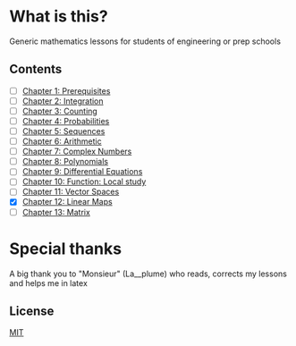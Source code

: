 # What is this?
Generic mathematics lessons for students of engineering or prep schools

## Contents
- [ ] [Chapter 1: Prerequisites](https://github.com/FireGh0st/CM/)
- [ ] [Chapter 2: Integration](https://github.com/FireGh0st/CM/)
- [ ] [Chapter 3: Counting](https://github.com/FireGh0st/CM/)
- [ ] [Chapter 4: Probabilities](https://github.com/FireGh0st/CM/)
- [ ] [Chapter 5: Sequences](https://github.com/FireGh0st/CM/)
- [ ] [Chapter 6: Arithmetic](https://github.com/FireGh0st/CM/)
- [ ] [Chapter 7: Complex Numbers](https://github.com/FireGh0st/CM/)
- [ ] [Chapter 8: Polynomials](https://github.com/FireGh0st/CM/)
- [ ] [Chapter 9: Differential Equations](https://github.com/FireGh0st/CM/)
- [ ] [Chapter 10: Function: Local study](https://github.com/FireGh0st/CM/blob/main/Math/Function%20local%20study.pdf)
- [ ] [Chapter 11: Vector Spaces](https://github.com/FireGh0st/CM/blob/main/Math/Vector%20Spaces.pdf)
- [x] [Chapter 12: Linear Maps](https://github.com/FireGh0st/CM/blob/main/Math/Linear%20Maps.pdf)
- [ ] [Chapter 13: Matrix](https://github.com/FireGh0st/CM/blob/main/Math/Matrix.pdf)

# Special thanks
A big thank you to "Monsieur" (La__plume) who reads, corrects my lessons and helps me in latex

## License

[MIT](https://choosealicense.com/licenses/mit/)